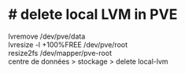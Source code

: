 # # delete local LVM in PVE

lvremove /dev/pve/data
<br>
lvresize -l +100%FREE /dev/pve/root
<br>
resize2fs /dev/mapper/pve-root
<br>
centre de données > stockage > delete local-lvm
